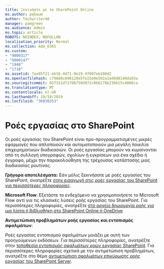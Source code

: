 ```yaml
---
title: Ξεκινήστε με το SharePoint Online
ms.author: pebaum
author: Techwriter40
manager: pamgreen
ms.audience: Admin
ms.topic: article
ROBOTS: NOINDEX, NOFOLLOW
localization_priority: Normal
ms.collection: Adm_O365
ms.custom:
- "9000317"
- "9000147"
- "1940"
- "1718"
ms.assetid: 7ae05f21-eb16-4d71-9e19-4f097eb100d2
ms.openlocfilehash: c79660c690120e5fe22e9e592a1ad9d8140da93a
ms.sourcegitcommit: 037331d71f06750d972c0b6278b23bb15c4806ca
ms.translationtype: MT
ms.contentlocale: el-GR
ms.lasthandoff: 10/18/2019
ms.locfileid: "36830253"
---
```

# <a name="workflows-in-sharepoint"></a>Ροές εργασίας στο SharePoint

Οι ροές εργασίας του SharePoint είναι προ-προγραμματισμένες μικρές εφαρμογές που απλοποιούν και αυτοματοποιούν μια μεγάλη ποικιλία επιχειρηματικών διαδικασιών. Οι ροές εργασίας μπορούν να κυμαίνονται από τη συλλογή υπογραφών, σχολίων ή εγκρίσεων για ένα σχέδιο ή έγγραφο, μέχρι την παρακολούθηση της τρέχουσας κατάστασης μιας διαδικασίας ρουτίνας.

**Γρήγορα αποτελέσματα:** Εάν μόλις ξεκινήσατε με ροές εργασίας του SharePoint, ανατρέξτε [στην εισαγωγή στις ροές εργασίας του SharePoint για περισσότερες πληροφορίες](https://support.office.com/article/introduction-to-sharepoint-workflow-07982276-54e8-4e17-8699-5056eff4d9e3).

**Microsoft Flow**: Εξετάστε το ενδεχόμενο να χρησιμοποιήσετε το Microsoft Flow αντί για τις κλασικές λύσεις ροής εργασίας του SharePoint. Για περισσότερες πληροφορίες, ανατρέξτε [στο αρχείο δημιουργία ροής για μια λίστα ή βιβλιοθήκη στο SharePoint Online ή OneDrive](https://support.office.com/article/create-a-flow-for-a-list-or-library-in-sharepoint-online-or-onedrive-for-business-a9c3e03b-0654-46af-a254-20252e580d01)

**Αντιμετώπιση προβλημάτων ροής εργασίας και εντοπισμός σφαλμάτων**:

Ροές εργασίας εντοπισμού σφαλμάτων μοιάζει με αυτή των προηγούμενων εκδόσεων. Για περισσότερες πληροφορίες, ανατρέξτε στην [τοποθεσία εντοπισμός σφαλμάτων ροών εργασίας SharePoint](https://docs.microsoft.com/sharepoint/dev/general-development/debugging-sharepoint-server-workflows). Για περισσότερες πληροφορίες σχετικά με την αντιμετώπιση προβλημάτων, ανατρέξτε στο θέμα [αντιμετώπιση σφαλμάτων επικύρωσης ροής εργασίας του SharePoint Server](https://docs.microsoft.com/sharepoint/dev/general-development/troubleshooting-sharepoint-server-workflow-validation-errors-in-visio).

